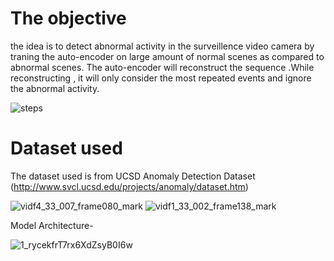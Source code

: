 # The objective

the idea is to detect abnormal activity in the surveillence video camera by traning the auto-encoder on large amount of normal scenes as compared to abnormal scenes. The auto-encoder will reconstruct the sequence .While reconstructing , it will only consider the most repeated events and ignore the abnormal activity.

![steps](https://user-images.githubusercontent.com/28844605/85394359-187a8700-b56c-11ea-8679-4c61c01493e8.JPG)

# Dataset used

The dataset used is from UCSD Anomaly Detection Dataset
(http://www.svcl.ucsd.edu/projects/anomaly/dataset.htm)


![vidf4_33_007_frame080_mark](https://user-images.githubusercontent.com/28844605/84398862-13d5da80-ac1e-11ea-873d-5d18cb5503db.png)
![vidf1_33_002_frame138_mark](https://user-images.githubusercontent.com/28844605/84398814-07ea1880-ac1e-11ea-94de-2efcab2e856b.png)

Model Architecture-

![1_rycekfrT7rx6XdZsyB0I6w](https://user-images.githubusercontent.com/28844605/84399433-7af38f00-ac1e-11ea-9995-6cfe6c60d69f.jpeg)
